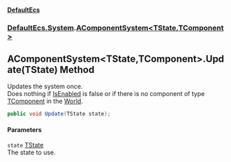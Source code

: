 #### [DefaultEcs](./index.md 'index')
### [DefaultEcs.System](./DefaultEcs-System.md 'DefaultEcs.System').[AComponentSystem&lt;TState,TComponent&gt;](./DefaultEcs-System-AComponentSystem-TState_TComponent-.md 'DefaultEcs.System.AComponentSystem&lt;TState,TComponent&gt;')
## AComponentSystem&lt;TState,TComponent&gt;.Update(TState) Method
Updates the system once.  
Does nothing if [IsEnabled](./DefaultEcs-System-AComponentSystem-TState_TComponent--IsEnabled.md 'DefaultEcs.System.AComponentSystem&lt;TState,TComponent&gt;.IsEnabled') is false or if there is no component of type [TComponent](./DefaultEcs-System-AComponentSystem-TState_TComponent-.md#DefaultEcs-System-AComponentSystem-TState_TComponent--TComponent 'DefaultEcs.System.AComponentSystem&lt;TState,TComponent&gt;.TComponent') in the [World](./DefaultEcs-World.md 'DefaultEcs.World').  
```C#
public void Update(TState state);
```
#### Parameters
<a name='DefaultEcs-System-AComponentSystem-TState_TComponent--Update(TState)-state'></a>
`state` [TState](./DefaultEcs-System-AComponentSystem-TState_TComponent-.md#DefaultEcs-System-AComponentSystem-TState_TComponent--TState 'DefaultEcs.System.AComponentSystem&lt;TState,TComponent&gt;.TState')  
The state to use.  
  
